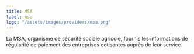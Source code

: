 ```yaml
---
title: MSA
label: msa
logo: "/assets/images/providers/msa.png"
---
```


La MSA, organisme de sécurité sociale agricole, fournis les
informations de régularité de paiement des entreprises cotisantes auprès de leur
service.
